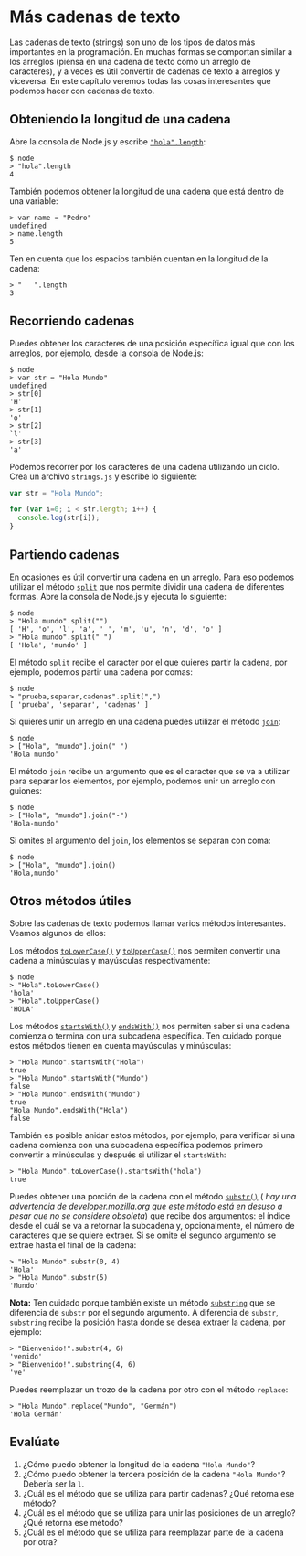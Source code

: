 # Más cadenas de texto

Las cadenas de texto \(strings\) son uno de los tipos de datos más importantes en la programación. En muchas formas se comportan similar a los arreglos \(piensa en una cadena de texto como un arreglo de caracteres\), y a veces es útil convertir de cadenas de texto a arreglos y viceversa. En este capítulo veremos todas las cosas interesantes que podemos hacer con cadenas de texto.

## Obteniendo la longitud de una cadena

Abre la consola de Node.js y escribe [`"hola".length`](https://developer.mozilla.org/es/docs/Web/JavaScript/Referencia/Objetos_globales/String/length):

```text
$ node
> "hola".length
4
```

También podemos obtener la longitud de una cadena que está dentro de una variable:

```text
> var name = "Pedro"
undefined
> name.length
5
```

Ten en cuenta que los espacios también cuentan en la longitud de la cadena:

```text
> "   ".length
3
```

## Recorriendo cadenas

Puedes obtener los caracteres de una posición específica igual que con los arreglos, por ejemplo, desde la consola de Node.js:

```text
$ node
> var str = "Hola Mundo"
undefined
> str[0]
'H'
> str[1]
'o'
> str[2]
`l'
> str[3]
'a'
```

Podemos recorrer por los caracteres de una cadena utilizando un ciclo. Crea un archivo `strings.js` y escribe lo siguiente:

```javascript
var str = "Hola Mundo";

for (var i=0; i < str.length; i++) {
  console.log(str[i]);
}
```

## Partiendo cadenas

En ocasiones es útil convertir una cadena en un arreglo. Para eso podemos utilizar el método [`split`](https://developer.mozilla.org/es/docs/Web/JavaScript/Referencia/Objetos_globales/String/split) que nos permite dividir una cadena de diferentes formas. Abre la consola de Node.js y ejecuta lo siguiente:

```text
$ node
> "Hola mundo".split("")
[ 'H', 'o', 'l', 'a', ' ', 'm', 'u', 'n', 'd', 'o' ]
> "Hola mundo".split(" ")
[ 'Hola', 'mundo' ]
```

El método `split` recibe el caracter por el que quieres partir la cadena, por ejemplo, podemos partir una cadena por comas:

```text
$ node
> "prueba,separar,cadenas".split(",")
[ 'prueba', 'separar', 'cadenas' ]
```

Si quieres unir un arreglo en una cadena puedes utilizar el método [`join`](https://developer.mozilla.org/es/docs/Web/JavaScript/Reference/Global_Objects/TypedArray/join):

```text
$ node
> ["Hola", "mundo"].join(" ")
'Hola mundo'
```

El método `join` recibe un argumento que es el caracter que se va a utilizar para separar los elementos, por ejemplo, podemos unir un arreglo con guiones:

```text
$ node
> ["Hola", "mundo"].join("-")
'Hola-mundo'
```

Si omites el argumento del `join`, los elementos se separan con coma:

```text
$ node
> ["Hola", "mundo"].join()
'Hola,mundo'
```

## Otros métodos útiles

Sobre las cadenas de texto podemos llamar varios métodos interesantes. Veamos algunos de ellos:

Los métodos [`toLowerCase()`](https://developer.mozilla.org/es/docs/Web/JavaScript/Referencia/Objetos_globales/String/toLowerCase) y [`toUpperCase()`](https://developer.mozilla.org/es/docs/Web/JavaScript/Referencia/Objetos_globales/String/toUpperCase) nos permiten convertir una cadena a minúsculas y mayúsculas respectivamente:

```text
$ node
> "Hola".toLowerCase()
'hola'
> "Hola".toUpperCase()
'HOLA'
```

Los métodos [`startsWith()`](https://developer.mozilla.org/es/docs/Web/JavaScript/Referencia/Objetos_globales/String/startsWith) y [`endsWith()`](https://developer.mozilla.org/es/docs/Web/JavaScript/Referencia/Objetos_globales/String/endsWith) nos permiten saber si una cadena comienza o termina con una subcadena específica. Ten cuidado porque estos métodos tienen en cuenta mayúsculas y minúsculas:

```text
> "Hola Mundo".startsWith("Hola")
true
> "Hola Mundo".startsWith("Mundo")
false
> "Hola Mundo".endsWith("Mundo")
true
"Hola Mundo".endsWith("Hola")
false
```

También es posible anidar estos métodos, por ejemplo, para verificar si una cadena comienza con una subcadena específica podemos primero convertir a minúsculas y después si utilizar el `startsWith`:

```text
> "Hola Mundo".toLowerCase().startsWith("hola")
true
```

Puedes obtener una porción de la cadena con el método [`substr()`](https://developer.mozilla.org/es/docs/Web/JavaScript/Referencia/Objetos_globales/String/substr) \( _hay una advertencia de developer.mozilla.org que este método está en desuso a pesar que no se considere obsoleta_\) que recibe dos argumentos: el índice desde el cuál se va a retornar la subcadena y, opcionalmente, el número de caracteres que se quiere extraer. Si se omite el segundo argumento se extrae hasta el final de la cadena:

```text
> "Hola Mundo".substr(0, 4)
'Hola'
> "Hola Mundo".substr(5)
'Mundo'
```

**Nota:** Ten cuidado porque también existe un método [`substring`](https://developer.mozilla.org/es/docs/Web/JavaScript/Referencia/Objetos_globales/String/substring) que se diferencia de `substr` por el segundo argumento. A diferencia de `substr`, `substring` recibe la posición hasta donde se desea extraer la cadena, por ejemplo:

```text
> "Bienvenido!".substr(4, 6)
'venido'
> "Bienvenido!".substring(4, 6)
've'
```

Puedes reemplazar un trozo de la cadena por otro con el método `replace`:

```text
> "Hola Mundo".replace("Mundo", "Germán")
'Hola Germán'
```

## Evalúate

1. ¿Cómo puedo obtener la longitud de la cadena `"Hola Mundo"`?
2. ¿Cómo puedo obtener la tercera posición de la cadena `"Hola Mundo"`? Debería ser la `l`.
3. ¿Cuál es el método que se utiliza para partir cadenas? ¿Qué retorna ese método?
4. ¿Cuál es el método que se utiliza para unir las posiciones de un arreglo? ¿Qué retorna ese método?
5. ¿Cuál es el método que se utiliza para reemplazar parte de la cadena por otra?


